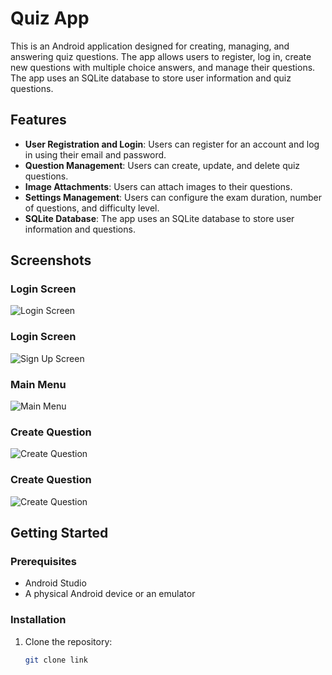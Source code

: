 # Quiz App

This is an Android application designed for creating, managing, and answering quiz questions. The app allows users to register, log in, create new questions with multiple choice answers, and manage their questions. The app uses an SQLite database to store user information and quiz questions.

## Features

- **User Registration and Login**: Users can register for an account and log in using their email and password.
- **Question Management**: Users can create, update, and delete quiz questions.
- **Image Attachments**: Users can attach images to their questions.
- **Settings Management**: Users can configure the exam duration, number of questions, and difficulty level.
- **SQLite Database**: The app uses an SQLite database to store user information and questions.

## Screenshots

### Login Screen
![Login Screen](screenshots/login_screen.png)

### Login Screen
![Sign Up Screen](screenshots/signup_screen.png)

### Main Menu
![Main Menu](screenshots/main_menu.png)

### Create Question
![Create Question](screenshots/create_question.png)

### Create Question
![Create Question](screenshots/create_exam.png)

## Getting Started

### Prerequisites

- Android Studio
- A physical Android device or an emulator

### Installation

1. Clone the repository:

   ```bash
   git clone link
